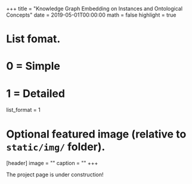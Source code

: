 +++
title = "Knowledge Graph Embedding on Instances and Ontological Concepts"
date = 2019-05-01T00:00:00
math = false
highlight = true

# List fomat.
#   0 = Simple
#   1 = Detailed
list_format = 1

# Optional featured image (relative to `static/img/` folder).
[header]
image = ""
caption = ""
+++

The project page is under construction!
<html>
<meta charset="utf-8">
<style>

.link {
  fill: none;
  stroke: #666;
  stroke-width: 1.5px;
}

#licensing {
  fill: green;
}

.link.licensing {
  stroke: green;
}

.link.resolved {
  stroke-dasharray: 0,2 1;
}

circle {
  fill: #ccc;
  stroke: #333;
  stroke-width: 1.5px;
}

text {
  font: 10px sans-serif;
  pointer-events: none;
  text-shadow: 0 1px 0 #fff, 1px 0 0 #fff, 0 -1px 0 #fff, -1px 0 0 #fff;
}

</style>
<body>
<script src="//d3js.org/d3.v3.min.js"></script>
<script>

// http://blog.thomsonreuters.com/index.php/mobile-patent-suits-graphic-of-the-day/
var links = [
  {source: "Microsoft", target: "Amazon", type: "licensing"},
  {source: "Microsoft", target: "HTC", type: "licensing"},
  {source: "Samsung", target: "Apple", type: "suit"},
  {source: "Motorola", target: "Apple", type: "suit"},
  {source: "Nokia", target: "Apple", type: "resolved"},
  {source: "HTC", target: "Apple", type: "suit"},
  {source: "Kodak", target: "Apple", type: "suit"},
  {source: "Microsoft", target: "Barnes & Noble", type: "suit"},
  {source: "Microsoft", target: "Foxconn", type: "suit"},
  {source: "Oracle", target: "Google", type: "suit"},
  {source: "Apple", target: "HTC", type: "suit"},
  {source: "Microsoft", target: "Inventec", type: "suit"},
  {source: "Samsung", target: "Kodak", type: "resolved"},
  {source: "LG", target: "Kodak", type: "resolved"},
  {source: "RIM", target: "Kodak", type: "suit"},
  {source: "Sony", target: "LG", type: "suit"},
  {source: "Kodak", target: "LG", type: "resolved"},
  {source: "Apple", target: "Nokia", type: "resolved"},
  {source: "Qualcomm", target: "Nokia", type: "resolved"},
  {source: "Apple", target: "Motorola", type: "suit"},
  {source: "Microsoft", target: "Motorola", type: "suit"},
  {source: "Motorola", target: "Microsoft", type: "suit"},
  {source: "Huawei", target: "ZTE", type: "suit"},
  {source: "Ericsson", target: "ZTE", type: "suit"},
  {source: "Kodak", target: "Samsung", type: "resolved"},
  {source: "Apple", target: "Samsung", type: "suit"},
  {source: "Kodak", target: "RIM", type: "suit"},
  {source: "Nokia", target: "Qualcomm", type: "suit"}
];

var nodes = {};

// Compute the distinct nodes from the links.
links.forEach(function(link) {
  link.source = nodes[link.source] || (nodes[link.source] = {name: link.source});
  link.target = nodes[link.target] || (nodes[link.target] = {name: link.target});
});

var width = 960,
    height = 500;

var force = d3.layout.force()
    .nodes(d3.values(nodes))
    .links(links)
    .size([width, height])
    .linkDistance(60)
    .charge(-300)
    .on("tick", tick)
    .start();

var svg = d3.select("body").append("svg")
    .attr("width", width)
    .attr("height", height);

// Per-type markers, as they don't inherit styles.
svg.append("defs").selectAll("marker")
    .data(["suit", "licensing", "resolved"])
  .enter().append("marker")
    .attr("id", function(d) { return d; })
    .attr("viewBox", "0 -5 10 10")
    .attr("refX", 15)
    .attr("refY", -1.5)
    .attr("markerWidth", 6)
    .attr("markerHeight", 6)
    .attr("orient", "auto")
  .append("path")
    .attr("d", "M0,-5L10,0L0,5");

var path = svg.append("g").selectAll("path")
    .data(force.links())
  .enter().append("path")
    .attr("class", function(d) { return "link " + d.type; })
    .attr("marker-end", function(d) { return "url(#" + d.type + ")"; });

var circle = svg.append("g").selectAll("circle")
    .data(force.nodes())
  .enter().append("circle")
    .attr("r", 6)
    .call(force.drag);

var text = svg.append("g").selectAll("text")
    .data(force.nodes())
  .enter().append("text")
    .attr("x", 8)
    .attr("y", ".31em")
    .text(function(d) { return d.name; });

// Use elliptical arc path segments to doubly-encode directionality.
function tick() {
  path.attr("d", linkArc);
  circle.attr("transform", transform);
  text.attr("transform", transform);
}

function linkArc(d) {
  var dx = d.target.x - d.source.x,
      dy = d.target.y - d.source.y,
      dr = Math.sqrt(dx * dx + dy * dy);
  return "M" + d.source.x + "," + d.source.y + "A" + dr + "," + dr + " 0 0,1 " + d.target.x + "," + d.target.y;
}

function transform(d) {
  return "translate(" + d.x + "," + d.y + ")";
}

</script>
</html>